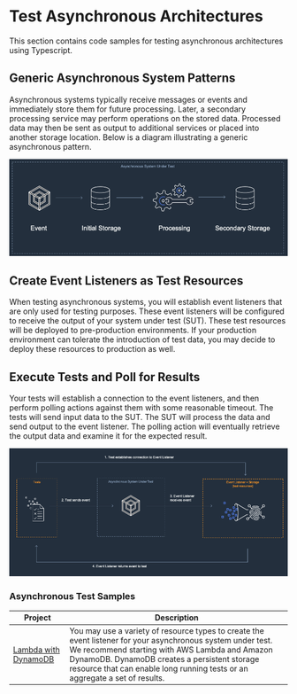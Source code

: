 # Test Asynchronous Architectures

This section contains code samples for testing asynchronous architectures using Typescript. 

## Generic Asynchronous System Patterns
Asynchronous systems typically receive messages or events and immediately store them for future processing. Later, a secondary processing service may perform operations on the stored data. Processed data may then be sent as output to additional services or placed into another storage location. Below is a diagram illustrating a generic asynchronous pattern.

![Generic Asynchronous System](./img/generic.png)

## Create Event Listeners as Test Resources
When testing asynchronous systems, you will establish event listeners that are only used for testing purposes. These event listeners will be configured to receive the output of your system under test (SUT). These test resources will be deployed to pre-production environments. If your production environment can tolerate the introduction of test data, you may decide to deploy these resources to production as well.

## Execute Tests and Poll for Results
Your tests will establish a connection to the event listeners, and then perform polling actions against them with some reasonable timeout. The tests will send input data to the SUT. The SUT will process the data and send output to the event listener. The polling action will eventually retrieve the output data and examine it for the expected result. 

![Generic Asynchronous System Test](./img/generic-async-test.png)

### Asynchronous Test Samples
|Project|Description|
---|---
|[Lambda with DynamoDB](./async-lambda-dynamodb/)|You may use a variety of resource types to create the event listener for your asynchronous system under test. We recommend starting with AWS Lambda and Amazon DynamoDB. DynamoDB creates a persistent storage resource that can enable long running tests or an aggregate a set of results.|
